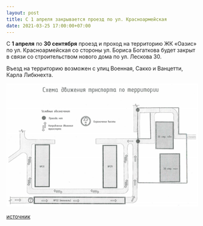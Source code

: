 ```yaml
---
layout: post
title: С 1 апреля закрывается проезд по ул. Красноармейская
date: 2021-03-25 17:00:00+07:00
---
```


С **1 апреля** по **30 сентября** проезд и проход на территорию ЖК «Оазис» по ул. Красноармейская со стороны ул. Бориса Богаткова будет закрыт в связи со строительством нового дома по ул. Лескова 30.

Въезд на территорию возможен с улиц Военная, Сакко и Ванцетти, Карла Либкнехта.

<img src="/assets/20210325_schema.png" alt="Список квартир на поверку"/>

[источник](http://greencity54.ru/press/oazis54/1116/)
